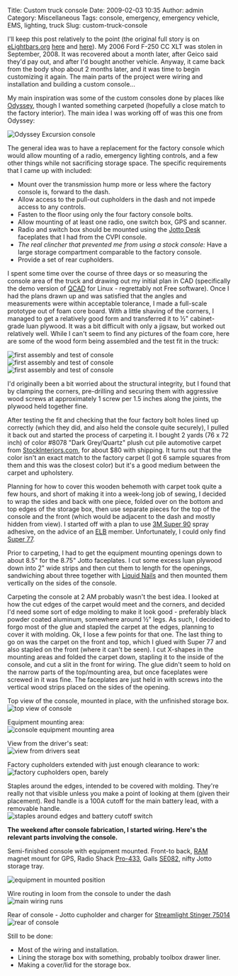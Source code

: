 Title: Custom truck console
Date: 2009-02-03 10:35
Author: admin
Category: Miscellaneous
Tags: console, emergency, emergency vehicle, EMS, lighting, truck
Slug: custom-truck-console

I'll keep this post relatively to the point (the original full story is
on [eLightbars.org](http://www.elightbars.org)
[here](http://www.elightbars.org/bb//topic401009.html) and
[here](http://www.elightbars.org/bb/post59822.html)). My 2006 Ford F-250
CC XLT was stolen in September, 2008. It was recovered about a month
later, after Geico said they'd pay out, and after I'd bought another
vehicle. Anyway, it came back from the body shop about 2 months later,
and it was time to begin customizing it again. The main parts of the
project were wiring and installation and building a custom console...

My main inspiration was some of the custom consoles done by places like
[Odyssey](http://www.odysseyauto.com/), though I wanted something
carpeted (hopefully a close match to the factory interior). The main
idea I was working off of was this one from Odyssey:  
  
![Odyssey Excursion
console](http://www.odysseyauto.com/cabinets/Images/cabpics/excurcon-lg.jpg)

The general idea was to have a replacement for the factory console which
would allow mounting of a radio, emergency lighting controls, and a few
other things while not sacrificing storage space. The specific
requirements that I came up with included:

-   Mount over the transmission hump more or less where the factory
    console is, forward to the dash.
-   Allow access to the pull-out cupholders in the dash and not impede
    access to any controls.
-   Fasten to the floor using only the four factory console bolts.
-   Allow mounting of at least one radio, one switch box, GPS and
    scanner.
-   Radio and switch box should be mounted using the [Jotto
    Desk](http://www.jottodesk.com/) faceplates that I had from the CVPI
    console.
-   <span style="font-style: italic;">The real clincher that prevented
    me from using a stock console:</span> Have a large storage
    compartment comparable to the factory console.
-   Provide a set of rear cupholders.

I spent some time over the course of three days or so measuring the
console area of the truck and drawing out my initial plan in CAD
(specifically the demo version of [QCAD](http://www.qcad.org/qcad.html)
for Linux - regrettably not Free software). Once I had the plans drawn
up and was satisfied that the angles and measurements were within
acceptable tolerance, I made a full-scale prototype out of foam core
board. With a little shaving of the corners, I managed to get a
relatively good form and transferred it to ½" cabinet-grade luan
plywood. It was a bit difficult with only a jigsaw, but worked out
relatively well. While I can't seem to find any pictures of the foam
core, here are some of the wood form being assembled and the test fit in
the truck:  
  
![first assembly and test of
console](http://www.jasonantman.com/GFX/TruckConsole/console2-small.jpg)  
![first assembly and test of
console](http://www.jasonantman.com/GFX/TruckConsole/console1-small.jpg)  
![first assembly and test of
console](http://www.jasonantman.com/GFX/TruckConsole/console3-small.jpg)  
  
I'd originally been a bit worried about the structural integrity, but I
found that by clamping the corners, pre-drilling and securing them with
aggressive wood screws at approximately 1 screw per 1.5 inches along the
joints, the plywood held together fine.

After testing the fit and checking that the four factory bolt holes
lined up correctly (which they did, and also held the console quite
securely), I pulled it back out and started the process of carpeting it.
I bought 2 yards (76 x 72 inch) of color \#8078 "Dark Grey/Quartz" plush
cut pile automotive carpet from
[StockInteriors.com](http://www.stockinteriors.com/), for about $80 with
shipping. It turns out that the color isn't an exact match to the
factory carpet (I got 6 sample squares from them and this was the
closest color) but it's a good medium between the carpet and upholstery.

Planning for how to cover this wooden behemoth with carpet took quite a
few hours, and short of making it into a week-long job of sewing, I
decided to wrap the sides and back with one piece, folded over on the
bottom and top edges of the storage box, then use separate pieces for
the top of the console and the front (which would be adjacent to the
dash and mostly hidden from view). I started off with a plan to use [3M
Super
90](http://solutions.3m.com/wps/portal/3M/en_US/3M-Super-77/Super77/SprayAdhesive/)
spray adhesive, on the advice of an [ELB](http://www.elightbars.org)
member. Unfortunately, I could only find [Super
77](http://solutions.3m.com/wps/portal/3M/en_US/3M-Super-77/Super77/SprayAdhesive/).

Prior to carpeting, I had to get the equipment mounting openings down to
about 8.5" for the 8.75" Jotto faceplates. I cut some excess luan
plywood down into 2" wide strips and then cut them to length for the
openings, sandwiching about three together with [Liquid
Nails](http://www.liquidnails.com/products/product.jsp?productId=42) and
then mounted them vertically on the sides of the console.

Carpeting the console at 2 AM probably wasn't the best idea. I looked at
how the cut edges of the carpet would meet and the corners, and decided
I'd need some sort of edge molding to make it look good - preferably
black powder coated aluminum, somewhere around ½" legs. As such, I
decided to forgo most of the glue and stapled the carpet at the edges,
planning to cover it with molding. Ok, I lose a few points for that one.
The last thing to go on was the carpet on the front and top, which I
glued with Super 77 and also stapled on the front (where it can't be
seen). I cut X-shapes in the mounting areas and folded the carpet down,
stapling it to the inside of the console, and cut a slit in the front
for wiring. The glue didn't seem to hold on the narrow parts of the
top/mounting area, but once faceplates were screwed in it was fine. The
faceplates are just held in with screws into the vertical wood strips
placed on the sides of the opening.

Top view of the console, mounted in place, with the unfinished storage
box.  
![top view of
console](http://www.jasonantman.com/GFX/TruckConsole/DSC_0040_small.jpg)

Equipment mounting area:  
![console equipment mounting
area](http://www.jasonantman.com/GFX/TruckConsole/DSC_0041_small.jpg)

View from the driver's seat:  
![view from drivers
seat](http://www.jasonantman.com/GFX/TruckConsole/DSC_0042_small.jpg)

Factory cupholders extended with just enough clearance to work:  
![factory cupholders open,
barely](http://www.jasonantman.com/GFX/TruckConsole/DSC_0045_small.jpg)

Staples around the edges, intended to be covered with molding. They're
really not that visible unless you make a point of looking at them
(given their placement). Red handle is a 100A cutoff for the main
battery lead, with a removable handle.  
![staples around edges and battery cutoff
switch](http://www.jasonantman.com/GFX/TruckConsole/DSC_0046_small.jpg)

**The weekend after console fabrication, I started wiring. Here's the
relevant parts involving the console.**

Semi-finished console with equipment mounted. Front-to back,
[RAM](http://www.ram-mount.com/) magnet mount for GPS, Radio Shack
[Pro-433](http://wiki.radioreference.com/index.php/Pro-433), Galls
[SE082](http://www.galls.com/style.html?assort=general_catalog&style=SE082),
nifty Jotto storage tray.  
  
![equipment in mounted
position](http://www.jasonantman.com/GFX/TruckConsole/DSC_0059_small.JPG)

Wire routing in loom from the console to under the dash  
![main wiring
runs](http://www.jasonantman.com/GFX/TruckConsole/DSC_0063_small.JPG)

Rear of console - Jotto cupholder and charger for [Streamlight Stinger
75014](http://www.streamlight.com/product/product.aspx?pid=7)  
![rear of
console](http://www.jasonantman.com/GFX/TruckConsole/DSC_0064_small.JPG)

Still to be done:

-   Most of the wiring and installation.
-   Lining the storage box with something, probably toolbox drawer
    liner.
-   Making a cover/lid for the storage box.

